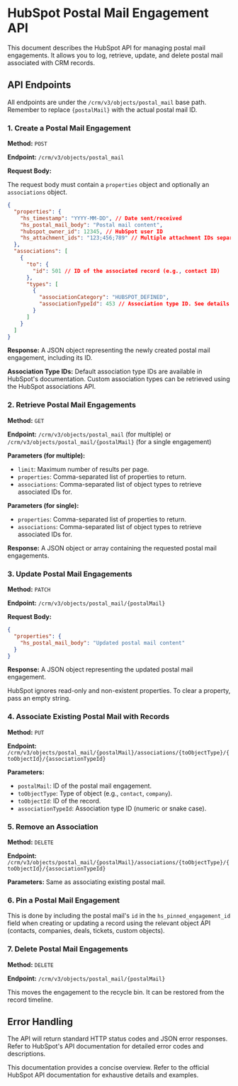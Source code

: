 # HubSpot Postal Mail Engagement API

This document describes the HubSpot API for managing postal mail engagements.  It allows you to log, retrieve, update, and delete postal mail associated with CRM records.

## API Endpoints

All endpoints are under the `/crm/v3/objects/postal_mail` base path.  Remember to replace `{postalMail}` with the actual postal mail ID.

### 1. Create a Postal Mail Engagement

**Method:** `POST`

**Endpoint:** `/crm/v3/objects/postal_mail`

**Request Body:**

The request body must contain a `properties` object and optionally an `associations` object.

```json
{
  "properties": {
    "hs_timestamp": "YYYY-MM-DD", // Date sent/received
    "hs_postal_mail_body": "Postal mail content",
    "hubspot_owner_id": 12345, // HubSpot user ID
    "hs_attachment_ids": "123;456;789" // Multiple attachment IDs separated by semicolons
  },
  "associations": [
    {
      "to": {
        "id": 501 // ID of the associated record (e.g., contact ID)
      },
      "types": [
        {
          "associationCategory": "HUBSPOT_DEFINED",
          "associationTypeId": 453 // Association type ID. See details below.
        }
      ]
    }
  ]
}
```

**Response:**  A JSON object representing the newly created postal mail engagement, including its ID.

**Association Type IDs:**  Default association type IDs are available in HubSpot's documentation. Custom association types can be retrieved using the HubSpot associations API.


### 2. Retrieve Postal Mail Engagements

**Method:** `GET`

**Endpoint:** `/crm/v3/objects/postal_mail` (for multiple) or `/crm/v3/objects/postal_mail/{postalMail}` (for a single engagement)

**Parameters (for multiple):**

* `limit`: Maximum number of results per page.
* `properties`: Comma-separated list of properties to return.
* `associations`: Comma-separated list of object types to retrieve associated IDs for.

**Parameters (for single):**

* `properties`: Comma-separated list of properties to return.
* `associations`: Comma-separated list of object types to retrieve associated IDs for.


**Response:** A JSON object or array containing the requested postal mail engagements.


### 3. Update Postal Mail Engagements

**Method:** `PATCH`

**Endpoint:** `/crm/v3/objects/postal_mail/{postalMail}`

**Request Body:**

```json
{
  "properties": {
    "hs_postal_mail_body": "Updated postal mail content"
  }
}
```

**Response:** A JSON object representing the updated postal mail engagement.

HubSpot ignores read-only and non-existent properties. To clear a property, pass an empty string.


### 4. Associate Existing Postal Mail with Records

**Method:** `PUT`

**Endpoint:** `/crm/v3/objects/postal_mail/{postalMail}/associations/{toObjectType}/{toObjectId}/{associationTypeId}`

**Parameters:**

* `postalMail`: ID of the postal mail engagement.
* `toObjectType`: Type of object (e.g., `contact`, `company`).
* `toObjectId`: ID of the record.
* `associationTypeId`: Association type ID (numeric or snake case).


### 5. Remove an Association

**Method:** `DELETE`

**Endpoint:** `/crm/v3/objects/postal_mail/{postalMail}/associations/{toObjectType}/{toObjectId}/{associationTypeId}`

**Parameters:** Same as associating existing postal mail.


### 6. Pin a Postal Mail Engagement

This is done by including the postal mail's `id` in the `hs_pinned_engagement_id` field when creating or updating a record using the relevant object API (contacts, companies, deals, tickets, custom objects).


### 7. Delete Postal Mail Engagements

**Method:** `DELETE`

**Endpoint:** `/crm/v3/objects/postal_mail/{postalMail}`

This moves the engagement to the recycle bin.  It can be restored from the record timeline.


## Error Handling

The API will return standard HTTP status codes and JSON error responses.  Refer to HubSpot's API documentation for detailed error codes and descriptions.


This documentation provides a concise overview.  Refer to the official HubSpot API documentation for exhaustive details and examples.
